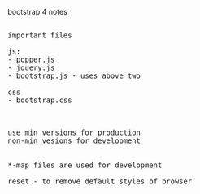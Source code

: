 bootstrap 4 notes


<pre>

important files

js:
- popper.js
- jquery.js
- bootstrap.js - uses above two

css
- bootstrap.css



use min versions for production
non-min vesions for development


*-map files are used for development

reset - to remove default styles of browser

</pre>
